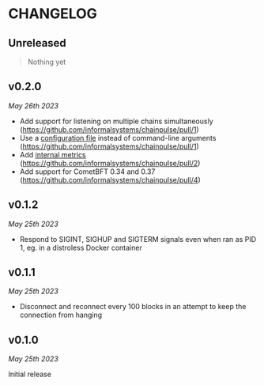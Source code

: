 # CHANGELOG

## Unreleased

> Nothing yet

## v0.2.0

*May 26th 2023*

- Add support for listening on multiple chains simultaneously (https://github.com/informalsystems/chainpulse/pull/1)
- Use a [configuration file](./README.md#configuration) instead of command-line arguments (https://github.com/informalsystems/chainpulse/pull/1)
- Add [internal metrics](./README.md/#internal-metrics) (https://github.com/informalsystems/chainpulse/pull/2)
- Add support for CometBFT 0.34 and 0.37 (https://github.com/informalsystems/chainpulse/pull/4)

## v0.1.2

*May 25th 2023*

- Respond to SIGINT, SIGHUP and SIGTERM signals even when ran as PID 1, eg. in a distroless Docker container

## v0.1.1

*May 25th 2023*

- Disconnect and reconnect every 100 blocks in an attempt to keep the connection from hanging

## v0.1.0

*May 25th 2023*

Initial release

